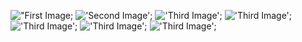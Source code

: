 !["First Image](./src/assets/ScreenShots/Screenshot_1673351472.png);
!['Second Image'](./src/assets/ScreenShots/Simulator%20Screen%20Shot%20-%20iPhone%2014%20-%202023-01-11%20at%2008.08.13.png);
!['Third Image'](./src/assets/ScreenShots/Simulator%20Screen%20Shot%20-%20iPhone%2014%20-%202023-01-11%20at%2008.08.21.png);
!['Third Image'](./src/assets/ScreenShots/Simulator%20Screen%20Shot%20-%20iPhone%2014%20-%202023-01-11%20at%2008.08.46.png);
!['Third Image'](./src/assets/ScreenShots/Simulator%20Screen%20Shot%20-%20iPhone%2014%20-%202023-01-11%20at%2008.09.21.png);
!['Third Image'](./src/assets/ScreenShots/Simulator%20Screen%20Shot%20-%20iPhone%2014%20-%202023-01-11%20at%2008.09.30.png);
!['Third Image'](./src/assets/ScreenShots/Simulator%20Screen%20Shot%20-%20iPhone%2014%20-%202023-01-11%20at%2008.29.05.png);
